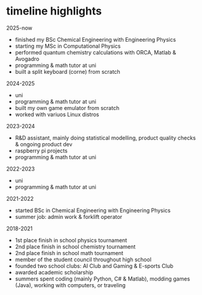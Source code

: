 # timeline highlights

2025-now
- finished my BSc Chemical Engineering with Engineering Physics 
- starting my MSc in Computational Physics
- performed quantum chemistry calculations with ORCA, Matlab & Avogadro 
- programming & math tutor at uni
- built a split keyboard (corne) from scratch 

2024-2025
- uni
- programming & math tutor at uni
- built my own game emulator from scratch
- worked with variuos Linux distros 

2023-2024
- R&D assistant, mainly doing statistical modelling, product quality checks & ongoing product dev
- raspberry pi projects
- programming & math tutor at uni

2022-2023
- uni 
- programming & math tutor at uni

2021-2022
- started BSc in Chemical Engineering with Engineering Physics 
- summer job: admin work & forklift operator 

2018-2021
- 1st place finish in school physics tournament
- 2nd place finish in school chemistry tournament 
- 2nd place finish in school math tournament 
- member of the student council throughout high school
- founded two school clubs: AI Club and Gaming & E-sports Club
- awarded academic scholarship
- summers spent coding (mainly Python, C# & Matlab), modding games (Java), working with computers, or traveling

